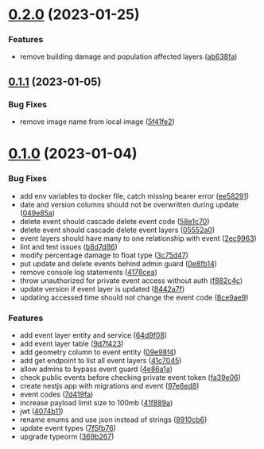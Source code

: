 # [0.2.0](https://github.com/rodekruis/ADA-API/compare/v0.1.1...v0.2.0) (2023-01-25)


### Features

* remove building damage and population affected layers ([ab638fa](https://github.com/rodekruis/ADA-API/commit/ab638fac414f06cb4e3cb2602f54034564ecf69a))



## [0.1.1](https://github.com/rodekruis/ADA-API/compare/v0.1.0...v0.1.1) (2023-01-05)


### Bug Fixes

* remove image name from local image ([5f41fe2](https://github.com/rodekruis/ADA-API/commit/5f41fe26db0930cb356bbb279a201519f9662b40))



# [0.1.0](https://github.com/rodekruis/ADA-API/compare/97e6ed83b66ca386b201baf7b8436891ef4b50b4...v0.1.0) (2023-01-04)


### Bug Fixes

* add env variables to docker file, catch missing bearer error ([ee58291](https://github.com/rodekruis/ADA-API/commit/ee582911dcbf7c889351313e85b1515ebca9dc1c))
* date and version columns should not be overwritten during update ([049e85a](https://github.com/rodekruis/ADA-API/commit/049e85a143f2208e9f698bdfd7253fb209b307ed))
* delete event should cascade delete event code ([58e1c70](https://github.com/rodekruis/ADA-API/commit/58e1c70a86243a56eaaea1a2f83efbdf6dcce48b))
* delete event should cascade delete event layers ([05552a0](https://github.com/rodekruis/ADA-API/commit/05552a049e0aab4c2a4715d2df1e11de1e021340))
* event layers should have many to one relationship with event ([2ec9963](https://github.com/rodekruis/ADA-API/commit/2ec9963a6fe6b6700e2e7ea627f4afb190ddf200))
* lint and test issues ([b8d7d86](https://github.com/rodekruis/ADA-API/commit/b8d7d8653f06a107a8731517ed406d59713fef79))
* modify percentage damage to float type ([3c75d47](https://github.com/rodekruis/ADA-API/commit/3c75d47a6804516e4bbeb6d9242bf3de426d8805))
* put update and delete events behind admin guard ([0e8fb14](https://github.com/rodekruis/ADA-API/commit/0e8fb14eb906e88f5c6d706afa2fc13385f331bb))
* remove console log statements ([4178cea](https://github.com/rodekruis/ADA-API/commit/4178ceac9da83a2a4202d6722d57a4acb3437b09))
* throw unauthorized for private event access without auth ([f882c4c](https://github.com/rodekruis/ADA-API/commit/f882c4c7a903e4f7a3fc6b0426558154b5a4f344))
* update version if event layer is updated ([8442a7f](https://github.com/rodekruis/ADA-API/commit/8442a7fe322e2da43e196d67ff5c5ecf96c77325))
* updating accessed time should not change the event code ([8ce9ae9](https://github.com/rodekruis/ADA-API/commit/8ce9ae916f0c6a073267341167c40a995b489a63))


### Features

* add event layer entity and service ([64d9f08](https://github.com/rodekruis/ADA-API/commit/64d9f084d8a3f1d50df6384d298c9d1760b9243d))
* add event layer table ([9d7f423](https://github.com/rodekruis/ADA-API/commit/9d7f423ad42cdc8b88b87ff2c79f98d8e8e3623e))
* add geometry column to event entity ([09e98f4](https://github.com/rodekruis/ADA-API/commit/09e98f4824b0aefbaed7b5e2206f953ff5b60c2a))
* add get endpoint to list all event layers ([41c7045](https://github.com/rodekruis/ADA-API/commit/41c7045398db2fbeba999803d9566ef221b75cf3))
* allow admins to bypass event guard ([4e86a1a](https://github.com/rodekruis/ADA-API/commit/4e86a1acfbbc9c59dab42d6ccec37481e6de3f77))
* check public events before checking private event token ([fa39e06](https://github.com/rodekruis/ADA-API/commit/fa39e0656653b929b7b8046035ef2211852378da))
* create nestjs app with migrations and event ([97e6ed8](https://github.com/rodekruis/ADA-API/commit/97e6ed83b66ca386b201baf7b8436891ef4b50b4))
* event codes ([7d419fa](https://github.com/rodekruis/ADA-API/commit/7d419fad2f6eb13d0565830ccf0092b43db1d926))
* increase payload limit size to 100mb ([41f889a](https://github.com/rodekruis/ADA-API/commit/41f889a5f09da60dd348c6935ab9db29791610c8))
* jwt ([4074b11](https://github.com/rodekruis/ADA-API/commit/4074b11225c8fea3905ea0cf112a516eb23ae648))
* rename enums and use json instead of strings ([8910cb6](https://github.com/rodekruis/ADA-API/commit/8910cb6bedd8d6fc29bf86331922c45c5b4c047c))
* update event types ([7f5fb76](https://github.com/rodekruis/ADA-API/commit/7f5fb763f9eb5734c4046a9f3d4cdcd0863e068f))
* upgrade typeorm ([369b267](https://github.com/rodekruis/ADA-API/commit/369b26763a59b46f268d0bb90edf03887605b125))




